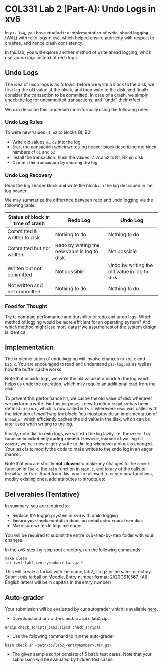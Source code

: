 # COL331 Lab 2 (Part-A): Undo Logs in xv6
In `p12-log`, you have studied the implementation of write-ahead logging (WAL) with redo logs in `xv6`, which helped ensure atomicity with respect to crashes, and hence crash consistency.

In this lab, you will explore another method of write ahead logging, which uses _undo logs_ instead of redo logs. 

## Undo Logs
The idea of undo logs is as follows: before we write a block to the disk, we first log the old value of the block, and then write to the disk, and finally consider the transaction to be committed. In case of a crash, we simply check the log for uncommitted transactions, and "undo" their effect. 

We can describe this procedure more formally using the following rules:

### Undo Log Rules 
To write new values `n1`, `n2` to blocks B1, B2:

- Write old values `o1`, `o2` into the log
- Start the transaction which writes log header block describing the block numbers of `o1` and `o2`
- Install the transaction: flush the values `n1` and `n2` to B1, B2 on disk 
- Commit the transaction by clearing the log

### Undo Log Recovery

Read the log header block and write the blocks in the log described in the log header.

We may summarize the difference between redo and undo logging via the following table: 

| Status of block at time of crash | Redo Log | Undo Log |
| -------- | --------| ------- |
| Committed & written to disk  | Nothing to do | Nothing to do |
| Committed but not written     | Redo by writing the new value in log to disk | Not possible |
| Written but not committed     | Not possible | Undo by writing the old value in log to disk |
| Not written and not committed     | Nothing to do | Nothing to do |

### Food for Thought
Try to compare performance and durability of redo and undo logs. Which method of logging would be more efficient for an operating system? And which method might lose more data if we assume rest of the system design is identical. 

## Implementation
The implementation of undo logging will involve changes to `log.c` and `bio.c`. You are encouraged to read and understand `p12-log.md`, as well as how the buffer cache works. 

Note that in undo logs, we write the old value of a block to the log which helps us undo the operation, which may require an additional read from the disk.

To prevent this performance hit, we cache the old value of disk whenever we perform a write. For this purpose, a new function `bread_wr` has been defined in `bio.c`, which is now called in `fs.c` wherever `bread` was called with the intention of *modifying the block*. You must provide an implementation of `bread_wr` which efficiently caches the old value in the disk, which can be later used when writing to the log. 

Finally, note that in redo logs, we write to the log lazily, i.e. the `write_log` function is called only during commit. However, instead of waiting till `commit`, we can now eagerly write to the log whenever a block is changed. Your task is to modify the code to make writes to the undo log in an eager manner.

Note that you are strictly **not allowed** to make any changes to the `commit` function in `log.c`, the `main` function in `main.c`, and to any of the calls to `bread_wr` in `fs.c`. Apart from this, you are allowed to create new functions, modify existing ones, add attributes to structs, etc.  

## Deliverables (Tentative)
In summary, you are required to:
- Replace the logging system in xv6 with undo logging
- Ensure your implementation does not entail extra reads from disk
- Make sure writes to logs are eager

You will be required to submit the entire xv6-step-by-step folder with your changes. 

In the xv6-step-by-step root directory, run the following commands:

```
make clean
tar czvf lab2_<entryNumber>.tar.gz *
```
 
This will create a tarball with the name, lab2_<entryNumber>.tar.gz in the same directory. Submit this tarball on Moodle. Entry number format: 2020CS10567. (All English letters will be in capitals in the
entry number)

## Auto-grader

Your submission will be evaluated by our autograder which is available [here](https://csciitd-my.sharepoint.com/:u:/g/personal/jcs222656_iitd_ac_in/EUFR-OxqFJRGrxDwG2eK8m0BPLuuo4-nQ-HH5o5_4jAzig).

- Download and unzip the check_scripts_lab2.zip.
```
unzip check_scripts_lab2.zipcd check_scripts
```

- Use the following command to run the auto-grader
```
bash check.sh <path/to/lab2_<entryNumber>.tar.gz>
```
  
- The given sample script consists of 5 basic test cases. Note that your submission will be evaluated by hidden test cases.